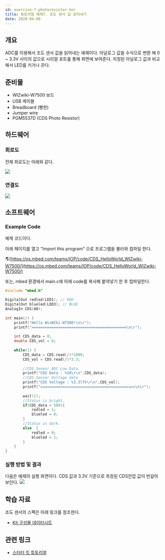 ```yaml
---
id: exercise-7-photoresistor-kor
title: 튜토리얼 예제7. 조도 센서 값 읽어내기
date: 2020-04-08
---
```


## 개요

ADC를 이용해서 조도 센서 값을 읽어내는 예제이다. 아날로그 값을 수식으로 변환 해 0 \~ 3.3V 사이의 값으로 시리얼
포트를 통해 화면에 보여준다. 지정된 아날로그 값과 비교해서 LED를 키거나 끈다.

## 준비물

  - WIZwiki-W7500 보드
  - USB 케이블
  - Breadboard (빵판)
  - Jumper wire
  - PGM5537D (CDS Photo Resistor)

## 하드웨어

### 회로도

전체 회로도는 아래와 같다.

![](/img/products/wizwiki_mbed_kit/kit_en/cds_sensor_schem.png)

### 연결도

![](/img/products/wizwiki_mbed_kit/kit_en/exam_cds_sensor.png)

## 소프트웨어

### Example Code

예제 코드이다.

아래 페이지를 열고 "Import this program" 으로 프로그램을 불러와 컴파일 한다.

🌎[https://os.mbed.com/teams/IOP/code/CDS_HelloWorld_WIZwiki-W7500/](https://os.mbed.com/teams/IOP/code/CDS_HelloWorld_WIZwiki-W7500/)

또는, mbed 환경에서 main.c에 아래 code를 복사해 붙여넣기 한 후 컴파일한다.

``` c
#include "mbed.h"
 
DigitalOut redled(LED1); // RED
DigitalOut blueled(LED3); // BLUE
AnalogIn CDS(A0);
 
int main(/) {
    printf("Hello WizWIki-W7500!\n\r");
    printf("===========================================\n\r");
    
    int CDS_data = 0;
    double CDS_vol = 0;
    
    while(1) {
        CDS_data = CDS.read(/)*1000;
        CDS_vol = CDS.read(/)*3.3;
        
        //CDS Seneor ADC Low Data
        printf("CDS Data : %3d\r\n",CDS_data);      
        //CDS Sensor Voltage data
        printf("CDS Voltage : %3.3lfV\r\n",CDS_vol);
        printf("===========================================\n\r");
        
        wait(1);     
        //Status is bright.
        if(CDS_data < 500){
            redled = 1;
            blueled = 0;
        }
        //Status is dark.
        else  {
            redled = 0;
            blueled = 1;
        }
    }
}
```


### 실행 방법 및 결과

다음은 예제의 실행 화면이다. CDS 값과 3.3V 기준으로 측정된 CDS전압 값이 번갈아 보인다.
![](/img/products/wizwiki_mbed_kit/kit_en/cds_sensor_result.jpg)

## 학습 자료

조도 센서의 스펙은 아래 링크를 참조한다.


  * [ Kit 구성물 데이터시트](./kit-parts-datasheet-Kor.md)


## 관련 링크

   * [스타터 킷 튜토리얼](./Tutorial-Kor.md)

